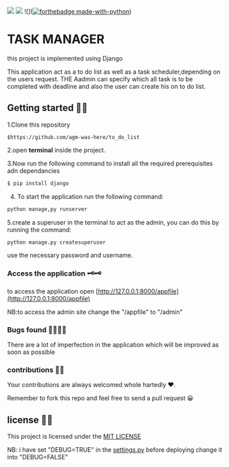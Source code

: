 
![](https://img.shields.io/pypi/djversions/django?style=for-the-badge)
![](https://img.shields.io/badge/CSS-563D7C?style=for-the-badge&logo=css3&logoColor=white)
![]([![forthebadge made-with-python](http://ForTheBadge.com/images/badges/made-with-python.svg)](https://www.python.org/))
<h1>TASK MANAGER</h1>

this project is implemented using  Django


This application act as a to do list as well as a task scheduler,depending on the users request. THE Aadmin can specify which all task is to be completed with deadline and also the user can create his on to do list.


## Getting started 🤘🤘

1.Clone this repository
```git
$https://github.com/agm-was-here/to_do_list
```

2.open **terminal** inside the project.

3.Now run the following command to install all the required prerequisites adn dependancies
```bash
$ pip install django 

```

4. To start the application run the following command:
```bash
python manage,py runserver

```
5.create a superuser in the terminal to act as the admin, you can do this by running 
the command:
```bash
python manage.py createsuperuser
```
use the necessary password and username.


### Access the application 🗝🗝
to access the application open [http://127.0.0.1:8000/appfile](http://127.0.0.1:8000/appfile)


NB:to access the admin site change the "/appfile" to "/admin"



### Bugs found 🕵️‍♂️🕵️‍♂️
 
 There are a lot of imperfection in the application which will be improved as soon as possible

 ### contributions 👼👼

Your contributions are always welcomed whole hartedly ❤.

Remember to fork this repo and feel free to send a pull request 😀



## license 📜📜

This project is licensed under the [MIT LICENSE](https://choosealicense.com/licenses/mit/)






NB: i have set "DEBUG=TRUE" in the [settings.py](https://github.com/agm-was-here/to_do_list/blob/main/to_do_list/settings.py) before deploying change it into "DEBUG=FALSE"

 
